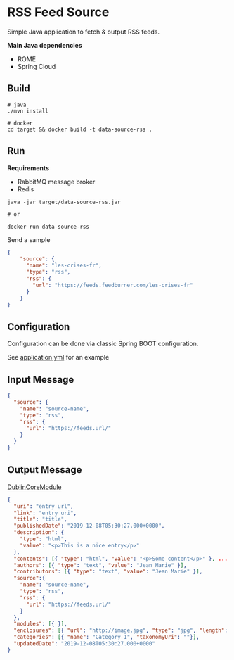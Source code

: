 # RSS Feed Source

Simple Java application to fetch & output RSS feeds.

**Main Java dependencies**
- ROME
- Spring Cloud

## Build

```
# java
./mvn install

# docker
cd target && docker build -t data-source-rss .
```

## Run

**Requirements**
- RabbitMQ message broker
- Redis

```
java -jar target/data-source-rss.jar

# or

docker run data-source-rss
```

Send a sample

```json
{
    "source": {
      "name": "les-crises-fr",
      "type": "rss",
      "rss": {
        "url": "https://feeds.feedburner.com/les-crises-fr"
      }
    }
}
```

## Configuration

Configuration can be done via classic Spring BOOT configuration.

See [application.yml](src/main/resources/application.yml) for an example

## Input Message

```json
{
  "source": {
    "name": "source-name",
    "type": "rss",
    "rss": {
      "url": "https://feeds.url/"
    }
  }
}
```

## Output Message
[DublinCoreModule](src/main/java/fr/asso/placeholder/data/sources/rss/DublinCoreModule)
```json
{
  "uri": "entry url",
  "link": "entry uri",
  "title": "title",
  "publishedDate": "2019-12-08T05:30:27.000+0000",
  "description": {
    "type": "html",
    "value": "<p>This is a nice entry</p>"
  },
  "contents": [{ "type": "html", "value": "<p>Some content</p>" }, ... ],
  "authors": [{ "type": "text", "value": "Jean Marie" }],
  "contributors": [{ "type": "text", "value": "Jean Marie" }],
  "source":{
    "name": "source-name",
    "type": "rss",
    "rss": {
      "url": "https://feeds.url/"
    }
  },
  "modules": [{ }],
  "enclosures": [{ "url": "http://image.jpg", "type": "jpg", "length": "2134354"}],
  "categories": [{ "name": "Category 1", "taxonomyUri": ""}],
  "updatedDate": "2019-12-08T05:30:27.000+0000"
}
```
